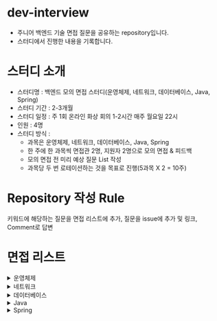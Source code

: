 # dev-interview
- 주니어 백엔드 기술 면접 질문을 공유하는 repository입니다.
- 스터디에서 진행한 내용을 기록합니다.

# 스터디 소개
- 스터디명 : 백엔드 모의 면접 스터디(운영체제, 네트워크, 데이터베이스, Java, Spring)
- 스터디 기간 : 2-3개월
- 스터디 일정 : 주 1회 온라인 화상 회의 1-2시간 매주 월요일 22시
- 인원 : 4명
- 스터디 방식 :
    - 과목은 운영체제, 네트워크, 데이터베이스, Java, Spring
    - 한 주에 한 과목씩 면접관 2명, 지원자 2명으로 모의 면접 & 피드백
    - 모의 면접 전 미리 예상 질문 List 작성
    - 과목당 두 번 로테이션하는 것을 목표로 진행(5과목 X 2 = 10주)

# Repository 작성 Rule
키워드에 해당하는 질문을 면접 리스트에 추가, 질문을 issue에 추가 및 링크, Comment로 답변

# 면접 리스트
<details>
<summary>운영체제</summary>
<div markdown="1">

### 핵심 키워드
- 프로세스 & 스레드
- CPU 스케줄링
- 프로세스 동기화
- deadlock
- 물리 메모리 관리
- 가상 메모리 관리

</div>
</details>

<details>
<summary>네트워크</summary>
<div markdown="1">

### 핵심 키워드
- Active close Passive close
- readtimeout connectiontimeout
- ssl
- 비잔틴문제
- http
- TCP/IP 계층 구조
- 웹사이트 접속 흐름
- vpn
    - ipsec
- http header
- TCP
    - Active Closer / Passive Closer
    - Piggyback, sliding window
    - Sequence Number, SYN / ACK 등
    - 3way handshake, 4way handshake
- UDP, QUIC
- SSL의 동작 방식
- 웹사이트 접속 흐름
- DNS

</div>
</details>

<details>
<summary>데이터베이스</summary>
<div markdown="1">


</div>
</details>

<details>
<summary>Java</summary>
<div markdown="1">


</div>
</details>

<details>
<summary>Spring</summary>
<div markdown="1">


</div>
</details>
